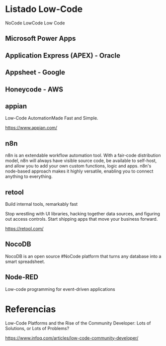 # Listado Low-Code


NoCode
LowCode
Low Code


## Microsoft Power Apps


## Application Express (APEX) - Oracle


## Appsheet - Google


##  Honeycode - AWS 


## appian

Low-Code AutomationMade Fast and Simple.

https://www.appian.com/



## n8n

n8n is an extendable workflow automation tool. With a fair-code distribution model, n8n will always have visible source code, be available to self-host, and allow you to add your own custom functions, logic and apps. n8n's node-based approach makes it highly versatile, enabling you to connect anything to everything.


## retool

Build internal tools, remarkably fast

Stop wrestling with UI libraries, hacking together data sources, and figuring out access controls. Start shipping apps that move your business forward.

https://retool.com/

## NocoDB 

NocoDB is an open source #NoCode platform that turns any database into a smart spreadsheet. 


## Node-RED

Low-code programming for event-driven applications

# Referencias


Low-Code Platforms and the Rise of the Community Developer: Lots of Solutions, or Lots of Problems?

https://www.infoq.com/articles/low-code-community-developer/